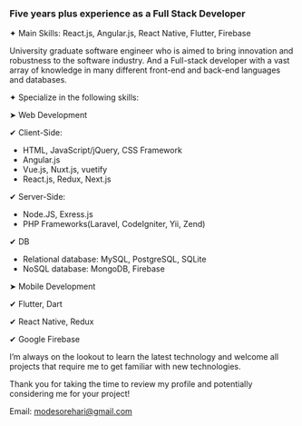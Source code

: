### Five years plus experience as a Full Stack Developer ###

✦ Main Skills: React.js, Angular.js, React Native, Flutter, Firebase

University graduate software engineer who is aimed to bring innovation and robustness to the software industry. 
And a Full-stack developer with a vast array of knowledge in many different front-end and back-end languages and databases.

✦ Specialize in the following skills:

➤ Web Development

✔ Client-Side:
- HTML, JavaScript/jQuery, CSS Framework
- Angular.js
- Vue.js, Nuxt.js, vuetify
- React.js, Redux, Next.js
  
✔ Server-Side:
- Node.JS, Exress.js
- PHP Frameworks(Laravel, CodeIgniter, Yii, Zend)
  
✔ DB
- Relational database: MySQL, PostgreSQL, SQLite
- NoSQL database: MongoDB, Firebase

➤ Mobile Development

✔ Flutter, Dart

✔ React Native, Redux

✔ Google Firebase

I’m always on the lookout to learn the latest technology and welcome all projects that require me to get familiar with new technologies.


Thank you for taking the time to review my profile and potentially considering me for your project!

Email: modesorehari@gmail.com
